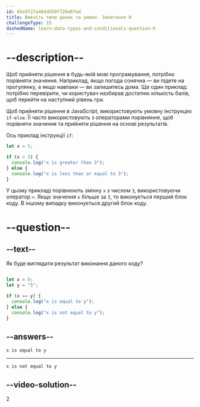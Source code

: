 ```yaml
---
id: 65e9727a484dd50f720e6fed
title: Вивчіть типи даних та умови. Запитання H
challengeType: 15
dashedName: learn-data-types-and-conditionals-question-h
---
```


# --description--

Щоб прийняти рішення в будь-якій мові програмування, потрібно порівняти значення. Наприклад, якщо погода сонячна — ви підете на прогулянку, а якщо навпаки — ви залишитесь дома. Ще один приклад: потрібно перевірити, чи користувач назбирав достатню кількість балів, щоб перейти на наступний рівень гри.

Щоб прийняти рішення в JavaScript, використовують умовну інструкцію `if-else`. Її часто використовують з операторами порівняння, щоб порівняти значення та прийняти рішення на основі результатів.

Ось приклад інструкції `if`:

```javascript
let x = 5;

if (x > 3) {
  console.log("x is greater than 3");
} else {
  console.log("x is less than or equal to 3");
}
```

У цьому прикладі порівнюють змінну `x` з числом `3`, використовуючи оператор `>`. Якщо значення `x` більше за `3`, то виконується перший блок коду. В іншому випадку виконується другий блок коду.

# --question--

## --text--

Як буде виглядати результат виконання даного коду?

```javascript

let x = 9;
let y = "5";

if (x == y) {
  console.log("x is equal to y");
} else {
  console.log("x is not equal to y");
}

```

## --answers--

`x is equal to y`

---

`x is not equal to y`


## --video-solution--

2
